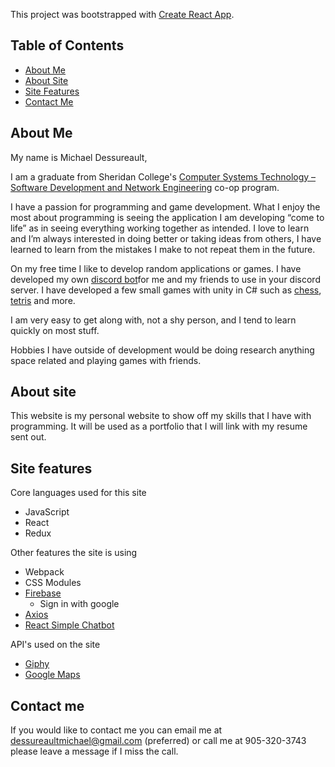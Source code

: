This project was bootstrapped with [Create React App](https://github.com/facebookincubator/create-react-app).

## Table of Contents
- [About Me](#about-me)
- [About Site](#about-site)
- [Site Features](#site-features)
- [Contact Me](#contact-me)

## About Me

My name is Michael Dessureault, 

I am a graduate from Sheridan College's [Computer Systems Technology – Software Development and Network Engineering](https://academics.sheridancollege.ca/programs/computer-systems-technology-software-development-and-network-engineering) co-op program.

I have a passion for programming and game development.  What I enjoy the most about programming is seeing the application I am developing “come to life” as in seeing everything working together as intended.  I love to learn and I’m always interested in doing better or taking ideas from others, I have learned to learn from the mistakes I make to not repeat them in the future.  

On my free time I like to develop random applications or games.  I have developed my own [discord bot](https://github.com/MichaelDessureault/Discord-Bot)for me and my friends to use in your discord server.  I have developed a few small games with unity in C# such as [chess](https://github.com/MichaelDessureault/Chess), [tetris](https://github.com/MichaelDessureault/Tetris) and more. 

I am very easy to get along with, not a shy person, and I tend to learn quickly on most stuff.

Hobbies I have outside of development would be doing research anything space related and playing games with friends.

## About site

This website is my personal website to show off my skills that I have with programming.  It will be used as a portfolio that I will link with my resume sent out.

## Site features

Core languages used for this site

* JavaScript
* React
* Redux

Other features the site is using

* Webpack
* CSS Modules
* <a href="https://firebase.google.com/docs/" target="_blank">Firebase</a>
  * Sign in with google
* [Axios](https://www.npmjs.com/package/axios)
* [React Simple Chatbot](https://lucasbassetti.com.br/react-simple-chatbot/)

API's used on the site

* [Giphy](https://developers.giphy.com/)
* [Google Maps](https://cloud.google.com/maps-platform/)

## Contact me

If you would like to contact me you can email me at dessureaultmichael@gmail.com (preferred) or call me at 905-320-3743 please leave a message if I miss the call.
